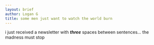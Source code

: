 ```yaml
---
layout: brief
author: Logan G
title: some men just want to watch the world burn
---
```


i just received a newsletter with **_three_** spaces between sentences… the madness must stop